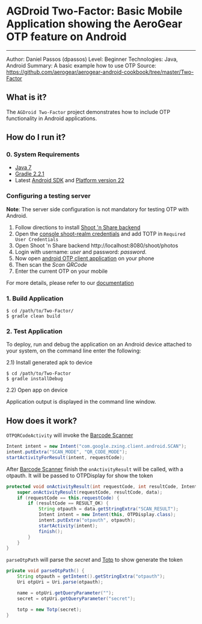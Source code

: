 # AGDroid Two-Factor: Basic Mobile Application showing the AeroGear OTP feature on Android
---------
Author: Daniel Passos (dpassos)
Level: Beginner
Technologies: Java, Android
Summary: A basic example how to use OTP
Source: https://github.com/aerogear/aerogear-android-cookbook/tree/master/Two-Factor

## What is it?

The ```AGDroid Two-Factor``` project demonstrates how to include OTP functionality in Android applications.

## How do I run it?

### 0. System Requirements

* [Java 7](http://www.oracle.com/technetwork/java/javase/downloads/index.html)
* [Gradle 2.2.1](http://www.gradle.org/)
* Latest [Android SDK](https://developer.android.com/sdk/index.html) and [Platform version 22](http://developer.android.com/tools/revisions/platforms.html)

### Configuring a testing server

**Note**: The server side configuration is not mandatory for testing OTP with Android.

1. Follow directions to install [Shoot 'n Share backend](https://github.com/aerogear/aerogear-backend-cookbook/blob/master/Shoot/README.md)
1. Open the [console shoot-realm credentials](http://localhost:8080/auth/admin/master/console/#/realms/shoot-realm/required-credentials) and add TOTP in `Required User Credentials`
1. Open Shoot 'n Share backend http://localhost:8080/shoot/photos
1. Login with username: *user* and password: *password*.
1. Now open [android OTP client application](https://github.com/aerogear/aerogear-android-cookbook/tree/master/Two-Factor) on your phone
1. Then scan the *Scan QRCode*
1. Enter the current OTP on your mobile

For more details, please refer to our [documentation](http://aerogear.org/docs/specs/aerogear-security-otp/)

### 1. Build Application

```shell
$ cd /path/to/Two-Factor/
$ gradle clean build
```
### 2. Test Application

To deploy, run and debug the application on an Android device attached to your system, on the command line enter the following:

2.1) Install generated apk to device

```shell
$ cd /path/to/Two-Factor
$ gradle installDebug
```

2.2) Open app on device

Application output is displayed in the command line window.

## How does it work?

```OTPQRCodeActivity``` will invoke the [Barcode Scanner](https://play.google.com/store/apps/details?id=com.google.zxing.client.android)

```java
Intent intent = new Intent("com.google.zxing.client.android.SCAN");
intent.putExtra("SCAN_MODE", "QR_CODE_MODE");
startActivityForResult(intent, requestCode);
```

After [Barcode Scanner](https://play.google.com/store/apps/details?id=com.google.zxing.client.android) finish the ```onActivityResult``` will be called, with a otpauth. It will be passed to OTPDisplay for show the token

```java
protected void onActivityResult(int requestCode, int resultCode, Intent data) {
    super.onActivityResult(requestCode, resultCode, data);
    if (requestCode == this.requestCode) {
        if (resultCode == RESULT_OK) {
            String otpauth = data.getStringExtra("SCAN_RESULT");
            Intent intent = new Intent(this, OTPDisplay.class);
            intent.putExtra("otpauth", otpauth);
            startActivity(intent);
            finish();
        }
    }
}
```

```parseOtpPath``` will parse the _secret_  and [Totp](https://github.com/aerogear/aerogear-otp-java/blob/master/src/main/java/org/jboss/aerogear/security/otp/Totp.java) to show generate the token

```java
private void parseOtpPath() {
    String otpauth = getIntent().getStringExtra("otpauth");
    Uri otpUri = Uri.parse(otpauth);

    name = otpUri.getQueryParameter("");
    secret = otpUri.getQueryParameter("secret");

    totp = new Totp(secret);
}
```
